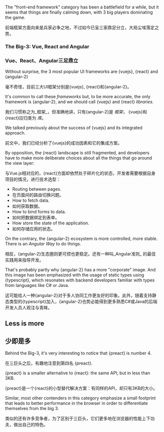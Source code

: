 The "front-end framework" category has been a battlefield for a while, but it seems that things are finally calming down, with 3 big players dominating the game.

前端框架方面向来是兵家必争之地，不过如今已呈三家鼎足分立，大局尘埃落定之势。

### The Big-3: Vue, React and Angular
### Vue、React、Angular三足鼎立

Without surprise, the 3 most popular UI frameworks are {vuejs}, {react} and {angular-2}

毫不奇怪，目前三大UI框架分别是{vuejs}, {react}和{angular-2}。

It's common to call these _frameworks_ but, to be more accurate, the only framework is {angular-2}, and we should call {vuejs} and {react} _libraries_.

我们习惯称之为_框架_，但准确地讲，只有{angular-2}是 _框架_， {vuejs}和{react}应归类为 _库_。

We talked previously about the success of {vuejs} and its integrated approach.

前文中，我们已经分析了{vuejs}的成功因素和它的集成方案。

By opposition, the {react} landscape is still fragmented, and developers have to make more deliberate choices about all the things that go around the view layer:

与Vue.js相对应的，{react}方面却依然处于碎片化的状态，开发者需要根据自身项目的情况，进行技术选型：

* Routing between pages.
* 在页面间的路由切换问题。
* How to fetch data.
* 如何获取数据。
* How to bind forms to data.
* 如何把数据绑定到表单。
* How store the state of the application.
* 如何存储应用的状态。

On the contrary, the {angular-2} ecosystem is more controlled, more stable. There is an _Angular Way_ to do things.

相反，{angular-2}生态圈则更可控也更稳定。还有一种叫_Angular准则_ 的最佳实践用来指导开发。

That's probably partly why {angular-2} has a more "corporate" image. And this image has been emphasized with the usage of static types using {typescript}, which resonates with backend developers familiar with types from languages like C# or Java.

这可能给人一种{angular-2}对于多人协同工作更友好的印象。此外，随着支持静态类型的{typescript}加入，{angular-2}也势必能得到更多熟悉C#或Java的后端开发人员人观注与青睐。

## Less is more
## 少即是多

Behind the Big-3, it's very interesting to notice that {preact} is number 4.

在三巨头之后，有趣地注意到第四名 {preact}.

{preact} is a smaller alternative to {react}: the same API, but in less than 3KB.

{preact}是一个{react}的小型替代解决方案：有同样的API，却只有3KB的大小。

Similar, most other contenders in this category emphasize a small footprint that leads to better performance in the browser in order to differentiate themselves from the big 3. 

类似的还有许多竞争者，为了区别于三巨头，它们更多地在浏览器的性能上下功夫，做出自己的特色。
